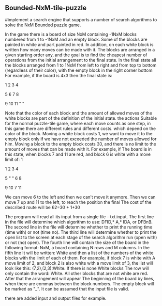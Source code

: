 ## Bounded-NxM-tile-puzzle
#implement a search engine that supports a number of search algorithms to solve the NxM Bounded puzzle game.

In the game there is a board of size NxM containing -1NxM blocks numbered from 1 to -1NxM and an empty block. Some of the blocks are painted
in white and part painted in red. In addition, on each white block is written how many moves can be made with it. The blocks are arranged in a given starting order
any, and the goal is to find the cheapest number of operations from the initial arrangement to the final state. In the final state all the blocks
arranged from 1 to 1NxM from left to right and from top to bottom (regardless of their color), with the empty block in the right corner
bottom For example, if the board is 4x3 then the final state is:

1 2 3 4

5 6 7 8

9 10 11 " "


Note that the color of each block and the amount of allowed moves of the white blocks are part of the definition of the initial state.
the actions
Suitable for the normal puzzle-tile game, where each move counts as one step, in this game there are different rules and different costs.
which depend on the color of the block. Moving a white block costs 1, we want to move it to the empty block only if we have not exceeded the number of moves
allowed for him. Moving a block to the empty block costs 30, and there is no limit to the amount of moves that can be made with it. For example, if
The board is in this state, when blocks 7 and 11 are red, and block 6 is white with a move limit of: 1

1 2 3 4

5 " " 6 8 

9 10 7 11

We can move 6 to the left and then we can't move it anymore. Then we can move 7 up and 11 to the left, to reach the position
the final The cost of the described route will be 62=30 + 1+30


The program will read all its input from a single file - txt.input. The first line in the file will determine which algorithm to use:
DFID,* A,* IDA, or DFBnB. The second line in the file will determine whether to print the running time (time with) or not (time no).
The third line will determine whether to print the open list to the screen at each stage of the search algorithm run (open with) or not (no)
open). The fourth line will contain the size of the board in the following format: NxM, a board containing N rows and M columns. In the fifth line
It will be written: White and then a list of the numbers of the white blocks with the limit of each of them. For example, if block 7 is white with
A move limit of 2, and block 2 is also white with a move limit of 3, the list will look like this: (7,2),(2,3):White. If there is none
White blocks The row will only contain the word: White. All other blocks that are not white are red.
After that the arrangement will appear
The beginning of the board by lines, when there are commas between the block numbers. The empty block will be marked as "_". It can be assumed that the input file is valid.


there are added input and output files for example.
